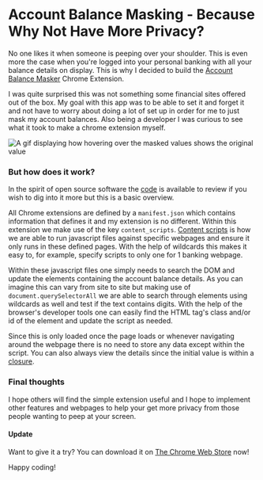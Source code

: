 # Account Balance Masking - Because Why Not Have More Privacy?

No one likes it when someone is peeping over your shoulder. This is even more the case when you're logged into your personal banking with all your balance details on display. This is why I decided to build the [Account Balance Masker](https://github.com/jdboisvert/account-balance-mask) Chrome Extension. 

I was quite surprised this was not something some financial sites offered out of the box. My goal with this app was to be able to set it and forget it and not have to worry about doing a lot of set up in order for me to just mask my account balances. Also being a developer I was curious to see what it took to make a chrome extension myself.

![A gif displaying how hovering over the masked values shows the original value](https://dev-to-uploads.s3.amazonaws.com/uploads/articles/vcutj48u673quzxngf3c.gif)

### But how does it work? 
In the spirit of open source software the [code](https://github.com/jdboisvert/account-balance-mask/tree/main) is available to review if you wish to dig into it more but this is a basic overview. 

All Chrome extensions are defined by a `manifest.json` which contains information that defines it and my extension is no different. Within this extension we make use of the key `content_scripts`. [Content scripts](https://developer.chrome.com/docs/extensions/mv3/content_scripts/) is how we are able to run javascript files against specific webpages and ensure it only runs in these defined pages. With the help of wildcards this makes it easy to, for example, specify scripts to only one for 1 banking webpage. 

Within these javascript files one simply needs to search the DOM and update the elements containing the account balance details. As you can imagine this can vary from site to site but making use of `document.querySelectorAll` we are able to search through elements using wildcards as well and test if the text contains digits. With the help of the browser's developer tools one can easily find the HTML tag's class and/or id of the element and update the script as needed. 

Since this is only loaded once the page loads or whenever navigating around the webpage there is no need to store any data except within the script. You can also always view the details since the initial value is within a [closure](https://developer.mozilla.org/en-US/docs/Web/JavaScript/Closures). 

### Final thoughts 
I hope others will find the simple extension useful and I hope to implement other features and webpages to help your get more privacy from those people wanting to peep at your screen. 

#### Update
Want to give it a try? You can download it on [The Chrome Web Store](https://chrome.google.com/webstore/detail/account-balance-masker/hkmponiffpfpnjbgddecfhneaajddfff?hl=en&authuser=2) now!

Happy coding!



